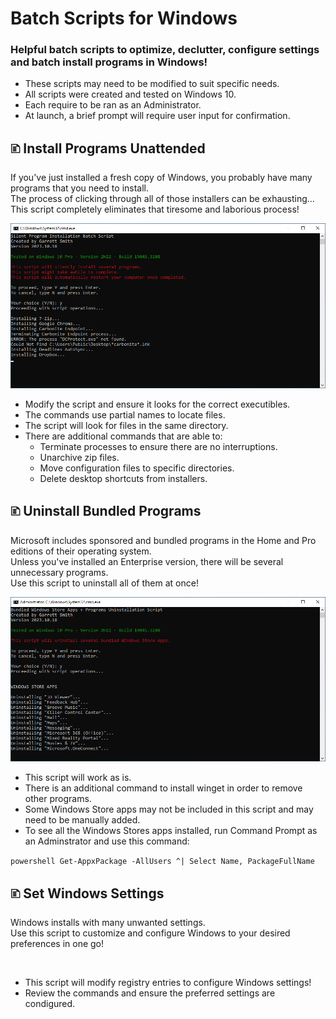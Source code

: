 # Batch Scripts for Windows
### Helpful batch scripts to optimize, declutter, configure settings and batch install programs in Windows!

* These scripts may need to be modified to suit specific needs.
* All scripts were created and tested on Windows 10.
* Each require to be ran as an Administrator.
* At launch, a brief prompt will require user input for confirmation.

## 🗈 Install Programs Unattended
If you've just installed a fresh copy of Windows, you probably have many programs that you need to install.<br>
The process of clicking through all of those installers can be exhausting...<br>
This script completely eliminates that tiresome and laborious process!

<img src="https://raw.githubusercontent.com/MrGarrettSmith/Batch-Scripts-for-Windows/main/_Screenshots/Install%20Programs%20Unattended.png" alt="" width="800"/><br>

* Modify the script and ensure it looks for the correct executibles.
* The commands use partial names to locate files.
* The script will look for files in the same directory.
* There are additional commands that are able to:
  * Terminate processes to ensure there are no interruptions.
  * Unarchive zip files.
  * Move configuration files to specific directories.
  * Delete desktop shortcuts from installers.

## 🗈 Uninstall Bundled Programs
Microsoft includes sponsored and bundled programs in the Home and Pro editions of their operating system.<br>
Unless you've installed an Enterprise version, there will be several unnecessary programs.<br>
Use this script to uninstall all of them at once!

<img src="https://raw.githubusercontent.com/MrGarrettSmith/Batch-Scripts-for-Windows/main/_Screenshots/Uninstall%20Bundled%20Programs.png" alt="" width="800"/>

* This script will work as is.
* There is an additional command to install winget in order to remove other programs.
* Some Windows Store apps may not be included in this script and may need to be manually added.
* To see all the Windows Stores apps installed, run Command Prompt as an Adminstrator and use this command:

```powershell Get-AppxPackage -AllUsers ^| Select Name, PackageFullName```


## 🗈 Set Windows Settings
Windows installs with many unwanted settings.<br>
Use this script to customize and configure Windows to your desired preferences in one go!

<img src="https://raw.githubusercontent.com/MrGarrettSmith/Batch-Scripts-for-Windows/main/_Screenshots/Set%20Windows%20Settings.png" alt="" width="800"/>

* This script will modify registry entries to configure Windows settings!
* Review the commands and ensure the preferred settings are condigured.

